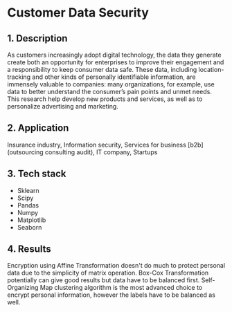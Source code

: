 # Customer Data Security

## 1. Description
As customers increasingly adopt digital technology, the data they generate create both an opportunity for enterprises to improve their engagement and a responsibility to keep consumer data safe. These data, including location-tracking and other kinds of personally identifiable information, are immensely valuable to companies: many organizations, for example, use data to better understand the consumer’s pain points and unmet needs. This research help develop new products and services, as well as to personalize advertising and marketing.

## 2. Application
Insurance industry, Information security, Services for business [b2b] (outsourcing consulting audit), IT company, Startups

## 3. Tech stack
- Sklearn
- Scipy
- Pandas
- Numpy
- Matplotlib
- Seaborn

## 4. Results
Encryption using Affine Transformation doesn't do much to protect personal data due to the simplicity of matrix operation. Box-Cox Transformation potentially can give good results but data have to be balanced first. Self-Organizing Map clustering algorithm is the most advanced choice to encrypt personal information, however the labels have to be balanced as well.
